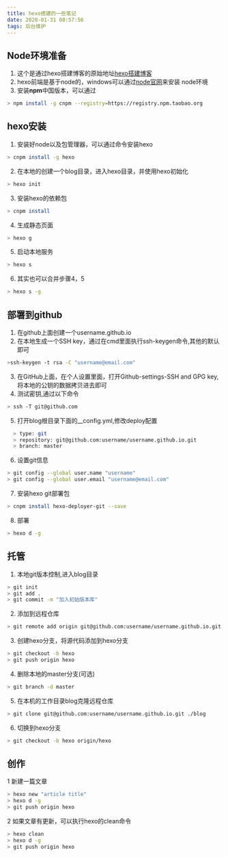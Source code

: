 ```yaml
---
title: hexo搭建的一些笔记
date: 2020-01-31 08:57:56
tags: 后台维护
---
```


## Node环境准备

1. 这个是通过hexo搭建博客的原始地址[hexo搭建博客](https://blog.annieyu.com/posts/207737771.html)
2. hexo前端是基于node的，windows可以通过[node官网](https://nodejs.org/en/)来安装  node环境
3. 安装**npm**中国版本，可以通过
``` bash
> npm install -g cnpm --registry=https://registry.npm.taobao.org
```

## hexo安装  
1. 安装好node以及包管理器，可以通过命令安装hexo
``` bash
> cnpm install -g hexo
```
2. 在本地的创建一个blog目录，进入hexo目录，并使用hexo初始化
``` bash
> hexo init 
```
3. 安装hexo的依赖包
``` bash
> cnpm install
```
4. 生成静态页面
``` bash
> hexo g
```
5. 启动本地服务 
``` bash
> hexo s
```
6. 其实也可以合并步骤4，5
``` bash
> hexo s -g
```
## 部署到github
1. 在github上面创建一个username.github.io
2. 在本地生成一个SSH key，通过在cmd里面执行ssh-keygen命令,其他的默认即可
``` bash
>ssh-keygen -t rsa -C "username@email.com"
```
3. 在GitHub上面，在个人设置里面，打开Github-settings-SSH and GPG key,将本地的公钥的数据拷贝进去即可
4. 测试密钥,通过以下命令
``` bash
> ssh -T git@github.com
``` 
5. 打开blog根目录下面的__config.yml,修改deploy配置
``` bash
  > type: git
  > repository: git@github.com:username/username.github.io.git
  > branch: master
```
6. 设置git信息
``` bash
> git config --global user.name "username"
> git config --global user.email "username@email.com"
```
7. 安装hexo git部署包
``` bash
> cnpm install hexo-deployer-git --save
```
8. 部署
``` bash
> hexo d -g
```

## 托管
1. 本地git版本控制,进入blog目录
``` bash
> git init
> git add .
> git commit -m "加入初始版本库"
```
2. 添加到远程仓库
``` bash
> git remote add origin git@github.com:username/username.github.io.git
```
3. 创建hexo分支，将源代码添加到hexo分支
``` bash
> git checkout -b hexo
> git push origin hexo 
```
4. 删除本地的master分支(可选)
``` bash
> git branch -d master
```
5. 在本机的工作目录blog克隆远程仓库
``` bash
> git clone git@github.com:username/username.github.io.git ./blog
```
6. 切换到hexo分支
``` bash
> git checkout -b hexo origin/hexo
```
## 创作
1 新建一篇文章
``` bash
> hexo new "article title"
> hexo d -g
> git push origin hexo
```
2 如果文章有更新，可以执行hexo的clean命令
``` bash
> hexo clean 
> hexo d -g
> git push origin hexo 
```
